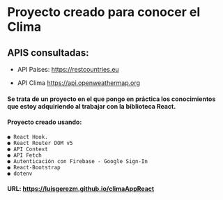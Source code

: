 # Proyecto creado para conocer el Clima

## APIS consultadas:
- API Países:
https://restcountries.eu  

- API Clima
https://api.openweathermap.org

#### Se trata de un proyecto en el que pongo en práctica los conocimientos que estoy adquiriendo al trabajar con la biblioteca React.

#### Proyecto creado usando: 
    ● React Hook.
    ● React Router DOM v5
    ● API Context
    ● API Fetch
    ● Autenticación con Firebase - Google Sign-In
    ● React-Bootstrap
    ● dotenv

#### URL: https://luisgerezm.github.io/climaAppReact